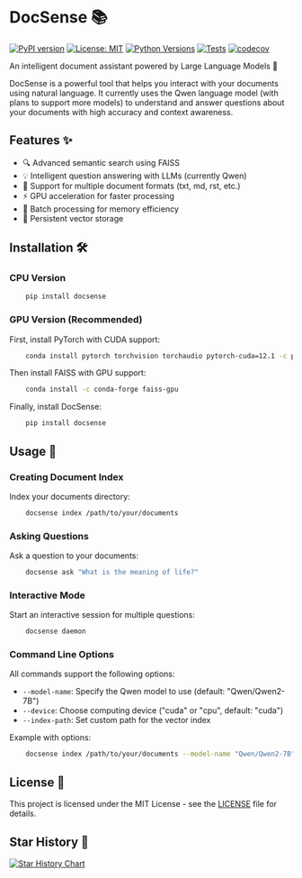 # DocSense 📚

[![PyPI version](https://badge.fury.io/py/docsense.svg)](https://badge.fury.io/py/docsense)
[![License: MIT](https://img.shields.io/badge/License-MIT-yellow.svg)](https://opensource.org/licenses/MIT)
[![Python Versions](https://img.shields.io/pypi/pyversions/docsense.svg)](https://pypi.org/project/docsense/)
[![Tests](https://github.com/harimkang/docsense/actions/workflows/test.yml/badge.svg)](https://github.com/harimkang/docsense/actions/workflows/test.yml)
[![codecov](https://codecov.io/gh/harimkang/docsense/branch/main/graph/badge.svg)](https://codecov.io/gh/harimkang/docsense)

An intelligent document assistant powered by Large Language Models 🤖

DocSense is a powerful tool that helps you interact with your documents using natural language. It currently uses the Qwen language model (with plans to support more models) to understand and answer questions about your documents with high accuracy and context awareness.

## Features ✨

- 🔍 Advanced semantic search using FAISS
- 💡 Intelligent question answering with LLMs (currently Qwen)
- 📝 Support for multiple document formats (txt, md, rst, etc.)
- ⚡ GPU acceleration for faster processing
- 🔄 Batch processing for memory efficiency
- 💾 Persistent vector storage

## Installation 🛠️

### CPU Version

```bash
    pip install docsense
```

### GPU Version (Recommended)

First, install PyTorch with CUDA support:

```bash
    conda install pytorch torchvision torchaudio pytorch-cuda=12.1 -c pytorch -c nvidia
```

Then install FAISS with GPU support:

```bash
    conda install -c conda-forge faiss-gpu
```

Finally, install DocSense:

```bash
    pip install docsense
```

## Usage 🚀

### Creating Document Index

Index your documents directory:

```bash
    docsense index /path/to/your/documents
```

### Asking Questions

Ask a question to your documents:

```bash
    docsense ask "What is the meaning of life?"
```

### Interactive Mode

Start an interactive session for multiple questions:

```bash
    docsense daemon
```

### Command Line Options

All commands support the following options:

- `--model-name`: Specify the Qwen model to use (default: "Qwen/Qwen2-7B")
- `--device`: Choose computing device ("cuda" or "cpu", default: "cuda")
- `--index-path`: Set custom path for the vector index

Example with options:

```bash
    docsense index /path/to/your/documents --model-name "Qwen/Qwen2-7B" --device "cuda" --index-path /path/to/your/index
```

## License 📄

This project is licensed under the MIT License - see the [LICENSE](LICENSE) file for details.

## Star History 🌟

[![Star History Chart](https://api.star-history.com/svg?repos=harimkang/docsense&type=Date)](https://star-history.com/#harimkang/docsense&Date)
